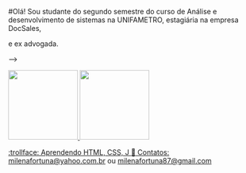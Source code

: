 #Olá!
Sou studante do segundo semestre do curso de Análise e desenvolvimento de sistemas na UNIFAMETRO,
estagiária na empresa DocSales,

e ex advogada. 


-->
<div>
<a href="https://github.com/MILENAFORTUNA">
<img height="140em" src="https://github-readme-stats.vercel.app/api/top-langs/?username=MILENAFORTUNA&layout=compact&langs_count=7&theme=dracula"/>
<img height="140em" src="https://github-readme-stats.vercel.app/api?username=MILENAFORTUNA&show_icons=true&theme=dracula&include_all_commits=true&count_private=true"/>
</div>

 :trollface: Aprendendo HTML, CSS, J
 :love_letter: Contatos: milenafortuna@yahoo.com.br ou milenafortuna87@gmail.com
